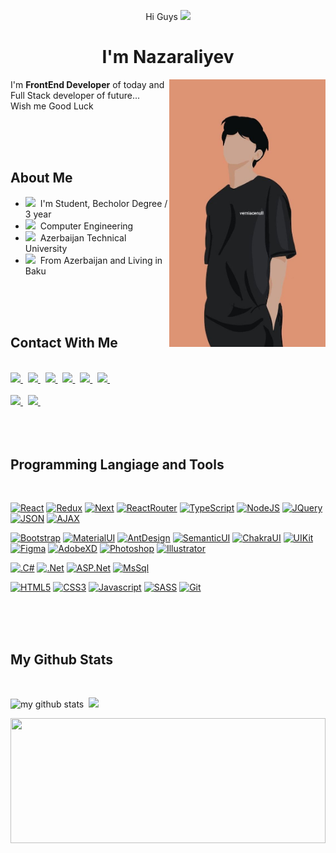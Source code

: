<p align = 'center' width = '300'>Hi Guys <img src="https://raw.githubusercontent.com/MartinHeinz/MartinHeinz/master/wave.gif" width="30px"></p>
<h1 align = 'center'> I'm Nazaraliyev</h1>

<img src = 'MainImage.jpg' align = 'right' width = '250' />
<p>I'm <b>FrontEnd Developer</b> of today and Full Stack developer of future... <br/> Wish me Good Luck </p>
<br/><br/><br/>

## About Me

<ul>
    <li><img width = '20px' src="https://img.icons8.com/external-soft-fill-juicy-fish/60/000000/external-university-location-pins-soft-fill-soft-fill-juicy-fish.png"/>&nbsp; I'm Student, Becholor Degree / 3 year</li>
    <li><img width = "20px" src="https://img.icons8.com/external-konkapp-outline-color-konkapp/64/000000/external-programmer-profession-avatar-konkapp-outline-color-konkapp.png"/>&nbsp; Computer Engineering</li>
    <li><img width = '20px' src="https://img.icons8.com/external-victoruler-linear-colour-victoruler/64/000000/external-university-buildings-victoruler-linear-colour-victoruler.png"/>&nbsp; Azerbaijan Technical University</li>
    <li><img width = "20px" src="https://img.icons8.com/color/48/000000/home.png"/>&nbsp; From Azerbaijan and Living in Baku</li>
</ul><br/><br/><br/>

## Contact With Me

<br/>
<div>
  <a href="https://www.facebook.com">
    <img src="https://img.shields.io/badge/facebook-4867AA?&style=for-the-badge&logo=facebook&logoColor=white" />
  </a>&nbsp;
  <a href="https://www.instagram.com">
    <img src="https://img.shields.io/badge/instagram-CF2D6D?&style=for-the-badge&logo=instagram&logoColor=white" />
  </a>&nbsp;
  <a href="https://www.linkedin.com/in/nazar-nazaraliyev-a6252b225/">
    <img src="https://img.shields.io/badge/linkedin-%230077B5.svg?&style=for-the-badge&logo=linkedin&logoColor=white" />
  </a>&nbsp;
  <a href="https://www.reddit.com">
    <img src="https://img.shields.io/badge/reddit-FF4500?&style=for-the-badge&logo=reddit&logoColor=white" />
  </a>&nbsp;
  <a href="https://wa.me/9946397888">
    <img src="https://img.shields.io/badge/WhatsApp-25D366?style=for-the-badge&logo=whatsapp&logoColor=white" />
  </a>&nbsp;
  <a href="https://t.me/Nazaralliyev">
    <img src="https://img.shields.io/badge/Telegram-2CA5E0?style=for-the-badge&logo=telegram&logoColor=white" />
  </a>&nbsp;
    <br/><br/>
      <a href="https://www.mail.google.com">
    <img src="https://img.shields.io/badge/hotmail-000000?&style=for-the-badge&logo=gmail&logoColor=white&" />
  </a>&nbsp;
  <a href="https://outlook.live.com/owa/">
    <img src="https://img.shields.io/badge/Gmail-C5221F?style=for-the-badge&logo=gmail&logoColor=white" />
  </a>&nbsp;
</div><br/><br/><br/>

## Programming Langiage and Tools

<br/>
<div>
    
[![React](https://img.shields.io/badge/-React-black?style=for-the-badge&logo=react&link=https://github.com/Nazaraliyev)](https://github.com/Nazaraliyev) 
[![Redux](https://img.shields.io/badge/-Redux-black?style=for-the-badge&logo=redux&link=https://github.com/Nazaraliyev)](https://github.com/Nazaraliyev) 
[![Next](https://img.shields.io/badge/-Next-black?style=for-the-badge&logo=next.js&link=https://github.com/Nazaraliyev)](https://github.com/Nazaraliyev) 
[![ReactRouter](https://img.shields.io/badge/-ReactRouter-black?style=for-the-badge&logo=react-router&link=https://github.com/Nazaraliyev)](https://github.com/Nazaraliyev)
[![TypeScript](https://img.shields.io/badge/-TypeScript-black?style=for-the-badge&logo=typescript&link=https://github.com/Nazaraliyev)](https://github.com/Nazaraliyev)
[![NodeJS](https://img.shields.io/badge/-NodeJS-black?style=for-the-badge&logo=node.js&link=https://github.com/Nazaraliyev)](https://github.com/Nazaraliyev)
[![JQuery](https://img.shields.io/badge/-JQuery-black?style=for-the-badge&logo=jquery&link=https://github.com/Nazaraliyev)](https://github.com/Nazaraliyev) 
[![JSON](https://img.shields.io/badge/-JSON-black?style=for-the-badge&logo=json&link=https://github.com/Nazaraliyev)](https://github.com/Nazaraliyev) 
[![AJAX](https://img.shields.io/badge/-AJAX-black?style=for-the-badge&logo=angular&link=https://github.com/Nazaraliyev)](https://github.com/Nazaraliyev)
<br/>

[![Bootstrap](https://img.shields.io/badge/-Bootstrap-black?style=for-the-badge&logo=bootstrap&link=https://github.com/Nazaraliyev)](https://github.com/Nazaraliyev)
[![MaterialUI](https://img.shields.io/badge/-MaterialUi-black?style=for-the-badge&logo=material-design&link=https://github.com/Nazaraliyev)](https://github.com/Nazaraliyev)
[![AntDesign](https://img.shields.io/badge/-AntDesign-black?style=for-the-badge&logo=ant-design&link=https://github.com/Nazaraliyev)](https://github.com/Nazaraliyev)
[![SemanticUI](https://img.shields.io/badge/-Semanticui-black?style=for-the-badge&logo=semantic-designc&link=https://github.com/Nazaraliyev)](https://github.com/Nazaraliyev)
[![ChakraUI](https://img.shields.io/badge/-ChakraUI-black?style=for-the-badge&logo=chakra-ui&link=https://github.com/Nazaraliyev)](https://github.com/Nazaraliyev)
[![UIKit](https://img.shields.io/badge/-UiKit-black?style=for-the-badge&logo=uikit&link=https://github.com/Nazaraliyev)](https://github.com/Nazaraliyev)
[![Figma](https://img.shields.io/badge/-Figma-black?style=for-the-badge&logo=figma&link=https://github.com/Nazaraliyev)](https://github.com/Nazaraliyev)
[![AdobeXD](https://img.shields.io/badge/-AdobeXD-black?style=for-the-badge&logo=adobe-xd&link=https://github.com/Nazaraliyev)](https://github.com/Nazaraliyev)
[![Photoshop](https://img.shields.io/badge/-PhotoShop-black?style=for-the-badge&logo=adobe-photoshop&link=https://github.com/Nazaraliyev)](https://github.com/Nazaraliyev)
[![Illustrator](https://img.shields.io/badge/-Figma-black?style=for-the-badge&logo=adobe-illustrator&link=https://github.com/Nazaraliyev)](https://github.com/Nazaraliyev)
<br/>

[![.C#](https://img.shields.io/badge/-Csharp-black?style=for-the-badge&logo=csharp&link=https://github.com/Nazaraliyev)](https://github.com/Nazaraliyev)
[![.Net](https://img.shields.io/badge/-.Net-black?style=for-the-badge&logo=.net&link=https://github.com/Nazaraliyev)](https://github.com/Nazaraliyev)
[![ASP.Net](https://img.shields.io/badge/-ASP-black?style=for-the-badge&logo=.net&link=https://github.com/Nazaraliyev)](https://github.com/Nazaraliyev)
[![MsSql](https://img.shields.io/badge/-MsSql-black?style=for-the-badge&logo=mysql&link=https://github.com/Nazaraliyev)](https://github.com/Nazaraliyev)
<br/>

[![HTML5](https://img.shields.io/badge/-HTML5-black?style=for-the-badge&logo=html5&logoColor=white&link=https://github.com/Nazaraliyev)](https://github.com/Nazaraliyev)
[![CSS3](https://img.shields.io/badge/-CSS3-black?style=for-the-badge&logo=visual-studio-code&link=https://github.com/Nazaraliyev)](https://github.com/Nazaraliyev)
[![Javascript](https://img.shields.io/badge/-Javascript-black?style=for-the-badge&logo=javascript&link=https://github.com/Nazaraliyev)](https://github.com/Nazaraliyev)
[![SASS](https://img.shields.io/badge/-Sass-black?style=for-the-badge&logo=sass&link=https://github.com/Nazaraliyev)](https://github.com/Nazaraliyev)
[![Git](https://img.shields.io/badge/-Less-black?style=for-the-badge&logo=less&link=https://github.com/Nazaraliyev)](https://github.com/Nazaraliyev)

</div><br/><br/><br/>

## My Github Stats

<br/>
<p align="left">
<img src="https://github-readme-stats.vercel.app/api?username=Nazaraliyev&theme=github_dark" alt="my github stats" width="49%"/>&nbsp;
<img src = "http://github-readme-streak-stats.herokuapp.com?user=Nazaraliyev&theme=blueberry_duo&date_format=M%20j%5B%2C%20Y%5D&background=0D1117&border=DDDDDD&stroke=4C8EDA&ring=4C8EDA&sideNums=4C8EDA&currStreakNum=4C8EDA&currStreakLabel=DDDDDD&sideLabels=DDDDDD&dates=DDDDDD" width = "49%"/> </p>
<p align="center"><img width="100%" height = "200px" src="https://github-readme-stats.vercel.app/api/top-langs/?username=Nazaraliyev&layout=compact&card_width=1000&theme=github_dark" /></p>
